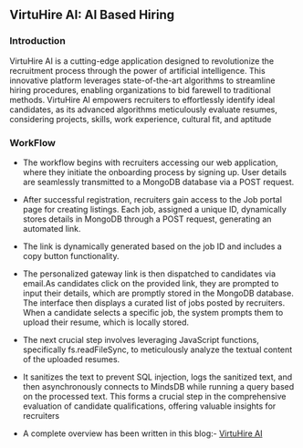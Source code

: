 ## VirtuHire AI: AI Based Hiring

### Introduction
VirtuHire AI is a cutting-edge application designed to revolutionize the recruitment process through the power of artificial intelligence. This innovative platform leverages state-of-the-art algorithms to streamline hiring procedures, enabling organizations to bid farewell to traditional methods. VirtuHire AI empowers recruiters to effortlessly identify ideal candidates, as its advanced algorithms meticulously evaluate resumes, considering projects, skills, work experience, cultural fit, and aptitude

### WorkFlow
- The workflow begins with recruiters accessing our web application, where they initiate the onboarding process by signing up. User details are seamlessly transmitted to a MongoDB database via a POST request.
- After successful registration, recruiters gain access to the Job portal page for creating listings. Each job, assigned a unique ID, dynamically stores details in MongoDB through a POST request, generating an automated link.
- The link is dynamically generated based on the job ID and includes a copy button functionality.

- The personalized gateway link is then dispatched to candidates via email.As candidates click on the provided link, they are prompted to input their details, which are promptly stored in the MongoDB database. The interface then displays a curated list of jobs posted by recruiters. When a candidate selects a specific job, the system prompts them to upload their resume, which is locally stored.

- The next crucial step involves leveraging JavaScript functions, specifically fs.readFileSync, to meticulously analyze the textual content of the uploaded resumes.
- It sanitizes the text to prevent SQL injection, logs the sanitized text, and then asynchronously connects to MindsDB while running a query based on the processed text. This forms a crucial step in the comprehensive evaluation of candidate qualifications, offering valuable insights for recruiters

- A complete overview has been written in this blog:- [VirtuHire AI](https://virtuihireai.hashnode.dev/virtuhire-ai-ai-based-hiring)
